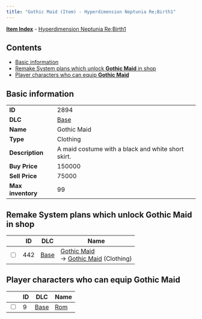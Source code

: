 ```yaml
---
title: "Gothic Maid (Item) - Hyperdimension Neptunia Re;Birth1"
---
```


[**Item Index**](/neptunia/rb1/item/index.html) - [Hyperdimension Neptunia Re;Birth1](/neptunia/rb1)

## Contents

- [Basic information](#basic-information)
- [Remake System plans which unlock **Gothic Maid** in shop](#remake-system-plans-which-unlock-gothic-maid-in-shop)
- [Player characters who can equip **Gothic Maid**](#player-characters-who-can-equip-gothic-maid)

## Basic information

|   |   |
| -- | -- |
| **ID** | 2894 |
| **DLC** | [Base](/neptunia/rb1/dlc/1-base.html) |
| **Name** | Gothic Maid |
| **Type** | Clothing |
| **Description** | A maid costume with a black and white short skirt. |
| **Buy Price** | 150000 |
| **Sell Price** | 75000 |
| **Max inventory** | 99 |


## Remake System plans which unlock **Gothic Maid** in shop

|    | ID | DLC | Name |
| -- | -- | --- | ---- |
| <input type="checkbox" id="rb1-remake-1-442" class="trackbox" /> | 442 | [Base](/neptunia/rb1/dlc/1-base.html) | [Gothic Maid](/neptunia/rb1/remake/1-442-gothic-maid.html)<br /> → [Gothic Maid](/neptunia/rb1/item/1-2894-gothic-maid.html) (Clothing) |


## Player characters who can equip **Gothic Maid**

|    | ID | DLC | Name |
| -- | -- | --- | ---- |
| <input type="checkbox" id="rb1-player-1-9" class="trackbox" /> | 9 | [Base](/neptunia/rb1/dlc/1-base.html) | [Rom](/neptunia/rb1/player/1-9-rom.html) |
